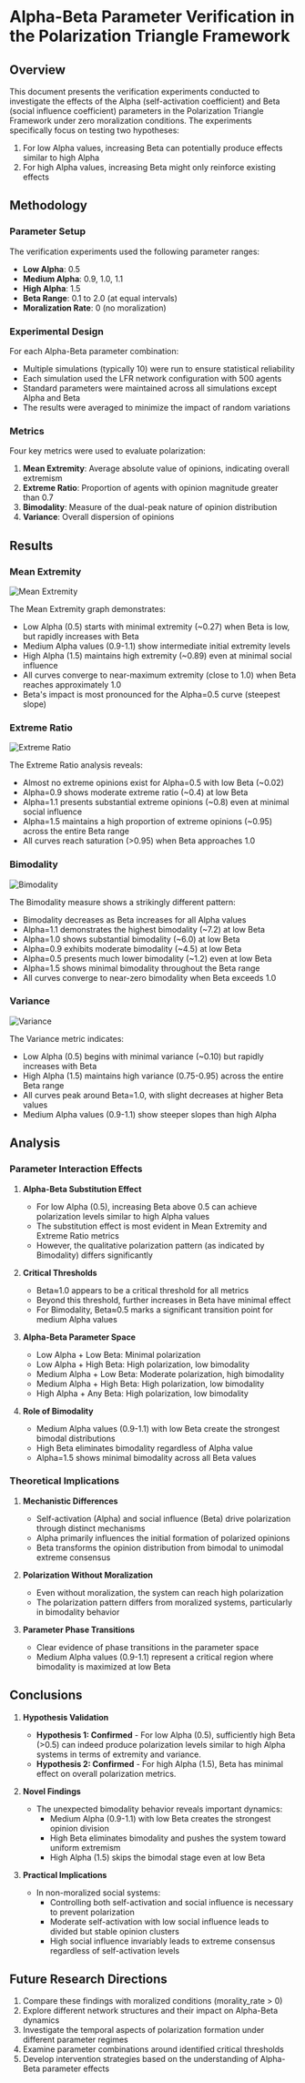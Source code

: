 # Alpha-Beta Parameter Verification in the Polarization Triangle Framework

## Overview

This document presents the verification experiments conducted to investigate the effects of the Alpha (self-activation coefficient) and Beta (social influence coefficient) parameters in the Polarization Triangle Framework under zero moralization conditions. The experiments specifically focus on testing two hypotheses:

1. For low Alpha values, increasing Beta can potentially produce effects similar to high Alpha
2. For high Alpha values, increasing Beta might only reinforce existing effects

## Methodology

### Parameter Setup

The verification experiments used the following parameter ranges:
- **Low Alpha**: 0.5
- **Medium Alpha**: 0.9, 1.0, 1.1
- **High Alpha**: 1.5
- **Beta Range**: 0.1 to 2.0 (at equal intervals)
- **Moralization Rate**: 0 (no moralization)

### Experimental Design

For each Alpha-Beta parameter combination:
- Multiple simulations (typically 10) were run to ensure statistical reliability
- Each simulation used the LFR network configuration with 500 agents
- Standard parameters were maintained across all simulations except Alpha and Beta
- The results were averaged to minimize the impact of random variations

### Metrics

Four key metrics were used to evaluate polarization:
1. **Mean Extremity**: Average absolute value of opinions, indicating overall extremism
2. **Extreme Ratio**: Proportion of agents with opinion magnitude greater than 0.7
3. **Bimodality**: Measure of the dual-peak nature of opinion distribution
4. **Variance**: Overall dispersion of opinions

## Results

### Mean Extremity

![Mean Extremity](../../results/verification/alphabeta/visualizations/comparison_mean_extremity无道德化.png)

The Mean Extremity graph demonstrates:
- Low Alpha (0.5) starts with minimal extremity (~0.27) when Beta is low, but rapidly increases with Beta
- Medium Alpha values (0.9-1.1) show intermediate initial extremity levels
- High Alpha (1.5) maintains high extremity (~0.89) even at minimal social influence
- All curves converge to near-maximum extremity (close to 1.0) when Beta reaches approximately 1.0
- Beta's impact is most pronounced for the Alpha=0.5 curve (steepest slope)

### Extreme Ratio

![Extreme Ratio](../../results/verification/alphabeta/visualizations/comparison_extreme_ratio无道德化.png)

The Extreme Ratio analysis reveals:
- Almost no extreme opinions exist for Alpha=0.5 with low Beta (~0.02)
- Alpha=0.9 shows moderate extreme ratio (~0.4) at low Beta
- Alpha=1.1 presents substantial extreme opinions (~0.8) even at minimal social influence
- Alpha=1.5 maintains a high proportion of extreme opinions (~0.95) across the entire Beta range
- All curves reach saturation (>0.95) when Beta approaches 1.0

### Bimodality

![Bimodality](../../results/verification/alphabeta/visualizations/comparison_bimodality无道德化.png)

The Bimodality measure shows a strikingly different pattern:
- Bimodality decreases as Beta increases for all Alpha values
- Alpha=1.1 demonstrates the highest bimodality (~7.2) at low Beta
- Alpha=1.0 shows substantial bimodality (~6.0) at low Beta
- Alpha=0.9 exhibits moderate bimodality (~4.5) at low Beta
- Alpha=0.5 presents much lower bimodality (~1.2) even at low Beta
- Alpha=1.5 shows minimal bimodality throughout the Beta range
- All curves converge to near-zero bimodality when Beta exceeds 1.0

### Variance

![Variance](../../results/verification/alphabeta/visualizations/comparison_variance无道德化.png)

The Variance metric indicates:
- Low Alpha (0.5) begins with minimal variance (~0.10) but rapidly increases with Beta
- High Alpha (1.5) maintains high variance (0.75-0.95) across the entire Beta range
- All curves peak around Beta=1.0, with slight decreases at higher Beta values
- Medium Alpha values (0.9-1.1) show steeper slopes than high Alpha

## Analysis

### Parameter Interaction Effects

1. **Alpha-Beta Substitution Effect**
   - For low Alpha (0.5), increasing Beta above 0.5 can achieve polarization levels similar to high Alpha values
   - The substitution effect is most evident in Mean Extremity and Extreme Ratio metrics
   - However, the qualitative polarization pattern (as indicated by Bimodality) differs significantly

2. **Critical Thresholds**
   - Beta≈1.0 appears to be a critical threshold for all metrics
   - Beyond this threshold, further increases in Beta have minimal effect
   - For Bimodality, Beta≈0.5 marks a significant transition point for medium Alpha values

3. **Alpha-Beta Parameter Space**
   - Low Alpha + Low Beta: Minimal polarization
   - Low Alpha + High Beta: High polarization, low bimodality
   - Medium Alpha + Low Beta: Moderate polarization, high bimodality
   - Medium Alpha + High Beta: High polarization, low bimodality
   - High Alpha + Any Beta: High polarization, low bimodality

4. **Role of Bimodality**
   - Medium Alpha values (0.9-1.1) with low Beta create the strongest bimodal distributions
   - High Beta eliminates bimodality regardless of Alpha value
   - Alpha=1.5 shows minimal bimodality across all Beta values

### Theoretical Implications

1. **Mechanistic Differences**
   - Self-activation (Alpha) and social influence (Beta) drive polarization through distinct mechanisms
   - Alpha primarily influences the initial formation of polarized opinions
   - Beta transforms the opinion distribution from bimodal to unimodal extreme consensus

2. **Polarization Without Moralization**
   - Even without moralization, the system can reach high polarization
   - The polarization pattern differs from moralized systems, particularly in bimodality behavior

3. **Parameter Phase Transitions**
   - Clear evidence of phase transitions in the parameter space
   - Medium Alpha values (0.9-1.1) represent a critical region where bimodality is maximized at low Beta

## Conclusions

1. **Hypothesis Validation**
   - **Hypothesis 1: Confirmed** - For low Alpha (0.5), sufficiently high Beta (>0.5) can indeed produce polarization levels similar to high Alpha systems in terms of extremity and variance.
   - **Hypothesis 2: Confirmed** - For high Alpha (1.5), Beta has minimal effect on overall polarization metrics.

2. **Novel Findings**
   - The unexpected bimodality behavior reveals important dynamics:
     - Medium Alpha (0.9-1.1) with low Beta creates the strongest opinion division
     - High Beta eliminates bimodality and pushes the system toward uniform extremism
     - High Alpha (1.5) skips the bimodal stage even at low Beta

3. **Practical Implications**
   - In non-moralized social systems:
     - Controlling both self-activation and social influence is necessary to prevent polarization
     - Moderate self-activation with low social influence leads to divided but stable opinion clusters
     - High social influence invariably leads to extreme consensus regardless of self-activation levels

## Future Research Directions

1. Compare these findings with moralized conditions (morality_rate > 0)
2. Explore different network structures and their impact on Alpha-Beta dynamics
3. Investigate the temporal aspects of polarization formation under different parameter regimes
4. Examine parameter combinations around identified critical thresholds
5. Develop intervention strategies based on the understanding of Alpha-Beta parameter effects 